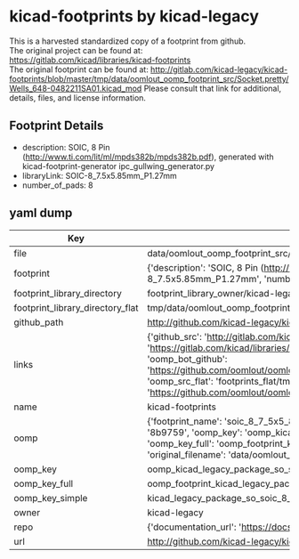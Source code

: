 # kicad-footprints by kicad-legacy  
This is a harvested standardized copy of a footprint from github.  
The original project can be found at:  
https://gitlab.com/kicad/libraries/kicad-footprints  
The original footprint can be found at:
http://gitlab.com/kicad-legacy/kicad-footprints/blob/master/tmp/data/oomlout_oomp_footprint_src/Socket.pretty/Wells_648-0482211SA01.kicad_mod
Please consult that link for additional, details, files, and license information.  
## Footprint Details
* description: SOIC, 8 Pin (http://www.ti.com/lit/ml/mpds382b/mpds382b.pdf), generated with kicad-footprint-generator ipc_gullwing_generator.py  
* libraryLink: SOIC-8_7.5x5.85mm_P1.27mm  
* number_of_pads: 8  
## yaml dump  
| Key | Value |  
| --- | --- |  
| file | data/oomlout_oomp_footprint_src/kicad-footprints/Package_SO.pretty/SOIC-8_7.5x5.85mm_P1.27mm.kicad_mod |  
| footprint | {'description': 'SOIC, 8 Pin (http://www.ti.com/lit/ml/mpds382b/mpds382b.pdf), generated with kicad-footprint-generator ipc_gullwing_generator.py', 'libraryLink': 'SOIC-8_7.5x5.85mm_P1.27mm', 'number_of_pads': 8} |  
| footprint_library_directory | footprint_library_owner/kicad-legacy_kicad-footprints |  
| footprint_library_directory_flat | tmp/data/oomlout_oomp_footprint_src/footprints_flat/kicad_legacy_package_so_soic_8_7_5x5_85mm_p1_27mm/working |  
| github_path | http://github.com/kicad-legacy/kicad-footprints/blob/master/tmp/data/oomlout_oomp_footprint_src/Package_SO.pretty/SOIC-8_7.5x5.85mm_P1.27mm.kicad_mod |  
| links | {'github_src': 'http://gitlab.com/kicad-legacy/kicad-footprints/blob/master/tmp/data/oomlout_oomp_footprint_src/Socket.pretty/Wells_648-0482211SA01.kicad_mod', 'github_src_repo': 'https://gitlab.com/kicad/libraries/kicad-footprints', 'oomp_bot': 'tmp/data/oomlout_oomp_footprint_src/footprints/kicad_legacy_package_so_soic_8_7_5x5_85mm_p1_27mm/working', 'oomp_bot_github': 'https://github.com/oomlout/oomlout_oomp_footprint_bot/tree/main/tmp/data/oomlout_oomp_footprint_src/footprints/kicad_legacy_package_so_soic_8_7_5x5_85mm_p1_27mm/working', 'oomp_src_flat': 'footprints_flat/tmp/data/oomlout_oomp_footprint_src/footprints_flat/kicad_legacy_package_so_soic_8_7_5x5_85mm_p1_27mm/working', 'oomp_src_flat_github': 'https://github.com/oomlout/oomlout_oomp_footprint_src/tree/main/tmp/data/oomlout_oomp_footprint_src/footprints_flat/kicad_legacy_package_so_soic_8_7_5x5_85mm_p1_27mm/working'} |  
| name | kicad-footprints |  
| oomp | {'footprint_name': 'soic_8_7_5x5_85mm_p1_27mm', 'library_name': 'package_so', 'md5': '8b9759c8fc6eabbf83c820121d6f3ce9', 'md5_10': '8b9759c8fc', 'md5_5': '8b975', 'md5_6': '8b9759', 'oomp_key': 'oomp_kicad_legacy_package_so_soic_8_7_5x5_85mm_p1_27mm', 'oomp_key_extra': 'oomp_footprint_kicad_legacy_package_so_soic_8_7_5x5_85mm_p1_27mm', 'oomp_key_full': 'oomp_footprint_kicad_legacy_package_so_soic_8_7_5x5_85mm_p1_27mm_8b9759', 'oomp_key_simple': 'kicad_legacy_package_so_soic_8_7_5x5_85mm_p1_27mm', 'original_filename': 'data/oomlout_oomp_footprint_src/kicad-footprints/Package_SO.pretty/SOIC-8_7.5x5.85mm_P1.27mm.kicad_mod', 'owner_name': 'kicad_legacy'} |  
| oomp_key | oomp_kicad_legacy_package_so_soic_8_7_5x5_85mm_p1_27mm |  
| oomp_key_full | oomp_footprint_kicad_legacy_package_so_soic_8_7_5x5_85mm_p1_27mm |  
| oomp_key_simple | kicad_legacy_package_so_soic_8_7_5x5_85mm_p1_27mm |  
| owner | kicad-legacy |  
| repo | {'documentation_url': 'https://docs.github.com/rest/repos/repos#get-a-repository', 'message': 'Not Found'} |  
| url | http://github.com/kicad-legacy/kicad-footprints |  

